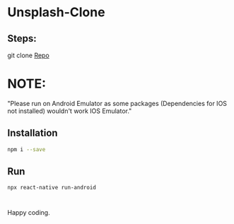 # Unsplash-Clone
## Steps:
git clone [Repo](https://github.com/rayasrahiman/Unsplash-Clone.git)


# NOTE:

"Please run on Android Emulator as some packages (Dependencies for IOS not installed) wouldn't work IOS Emulator."

## Installation

```bash
npm i --save
```

## Run


```bash
npx react-native run-android
```

#

Happy coding.
